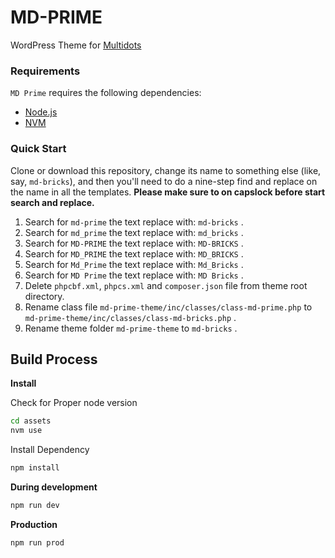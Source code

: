 # MD-PRIME

WordPress Theme for [Multidots](https://www.multidots.com/)

### Requirements

`MD Prime` requires the following dependencies:

- [Node.js](https://nodejs.org/)
- [NVM](https://wptraining.md10x.com/lessons/install-nvm/) 

### Quick Start

Clone or download this repository, change its name to something else (like, say, `md-bricks`), and then you'll need to do a nine-step find and replace on the name in all the templates. **Please make sure to on capslock before start search and replace.**

1. Search for `md-prime` the text replace with: `md-bricks` .
2. Search for `md_prime` the text replace with: `md_bricks` .
3. Search for `MD-PRIME` the text replace with: `MD-BRICKS` .
4. Search for `MD_PRIME` the text replace with: `MD_BRICKS` .
5. Search for `Md_Prime` the text replace with: `Md_Bricks` .
6. Search for `MD Prime` the text replace with: `MD Bricks` .
7. Delete `phpcbf.xml`, `phpcs.xml` and `composer.json` file from theme root directory.
8. Rename class file `md-prime-theme/inc/classes/class-md-prime.php` to `md-prime-theme/inc/classes/class-md-bricks.php` .
9. Rename theme folder `md-prime-theme` to `md-bricks` .


## Build Process

**Install**

Check for Proper node version

```bash
cd assets
nvm use
```

Install Dependency

```bash
npm install
```

**During development**

```bash
npm run dev
```

**Production**

```bash
npm run prod
```
